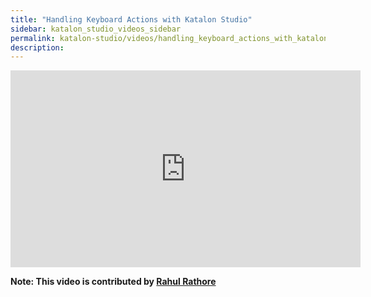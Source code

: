 ```yaml
---
title: "Handling Keyboard Actions with Katalon Studio"
sidebar: katalon_studio_videos_sidebar
permalink: katalon-studio/videos/handling_keyboard_actions_with_katalon_studio.html  
description: 
---
```

<iframe width="560" height="315" src="https://www.youtube.com/embed/TWpj_kB3RgA" title="YouTube video player" frameborder="0" allow="accelerometer; autoplay; clipboard-write; encrypted-media; gyroscope; picture-in-picture" allowfullscreen></iframe>

**Note: This video is contributed by [Rahul Rathore](https://www.youtube.com/user/fluxay44)**
